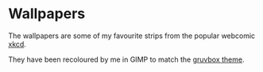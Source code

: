 # Wallpapers

The wallpapers are some of my favourite strips from the popular webcomic [xkcd](https://xkcd.com).  

They have been recoloured by me in GIMP to match the [gruvbox theme](https://github.com/morhetz/gruvbox).
